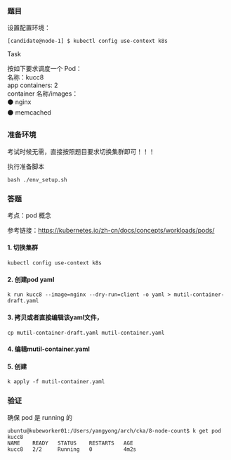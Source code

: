 ### 题目

设置配置环境：

    [candidate@node-1] $ kubectl config use-context k8s

Task

按如下要求调度一个 Pod：      
名称：kucc8        
app containers: 2       
container 名称/images：        
⚫ nginx     
⚫ memcached

### 准备环境

考试时候无需，直接按照题目要求切换集群即可！！！

执行准备脚本

    bash ./env_setup.sh

### 答题

考点：pod 概念

参考链接：https://kubernetes.io/zh-cn/docs/concepts/workloads/pods/

#### 1. 切换集群

    kubectl config use-context k8s

#### 2. 创建pod yaml

    k run kucc8 --image=nginx --dry-run=client -o yaml > mutil-container-draft.yaml

#### 3. 拷贝或者直接编辑该yaml文件，

    cp mutil-container-draft.yaml mutil-container.yaml

#### 4. 编辑mutil-container.yaml

#### 5. 创建

    k apply -f mutil-container.yaml

### 验证

确保 pod 是 running 的

```
ubuntu@kubeworker01:/Users/yangyong/arch/cka/8-node-count$ k get pod kucc8
NAME    READY   STATUS    RESTARTS   AGE
kucc8   2/2     Running   0          4m2s
```